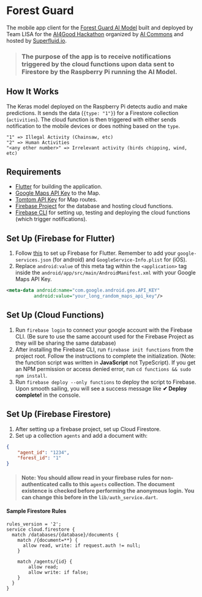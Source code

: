 # Forest Guard

The mobile app client for the [Forest Guard AI Model](https://github.com/LISA-Ghana/forest_guard_ai) built and deployed by Team LISA for the [AI4Good Hackathon](https://superfluid.io/ai-commons/) organized by [AI Commons](https://ai-commons.org/) and hosted by [Superfluid.io](https://superfluid.io/).

> ### The purpose of the app is to receive notifications triggered by the cloud functions upon data sent to Firestore by the Raspberry Pi running the AI Model.

## How It Works
The Keras model deployed on the Raspberry Pi detects audio and make predictions. It sends the data (`{type: "1"}`) for a Firestore collection (`activities`). The cloud function is then triggered with either sends notification to the mobile devices or does nothing based on the `type`.
```
"1" => Illegal Activity (Chainsaw, etc)
"2" => Human Activities
"<any other number>" => Irrelevant activity (birds chipping, wind, etc)
```

## Requirements
* [Flutter](https://flutter.dev) for building the application.
* [Google Maps API Key](https://cloud.google.com/maps-platform/) to the Map.
* [Tomtom API Key](https://developer.tomtom.com/routing-api) for Map routes.
* [Firebase Project](https://firebase.google.com) for the database and hosting cloud functions.
* [Firebase CLI](https://firebase.google.com/docs/functions/get-started) for setting up, testing and deploying the cloud functions (which trigger notifications).

## Set Up (Firebase for Flutter)
1. Follow [this](https://firebase.flutter.dev/docs/overview) to set up Firebase for Flutter. Remember to add your `google-services.json` (for android) and `GoogleService-Info.plist` for (iOS).
2. Replace `android:value` of this meta tag within the `<application>` tag inside the `android/app/src/main/AndroidManifest.xml` with your Google Maps API Key.
```xml
<meta-data android:name="com.google.android.geo.API_KEY" 
          android:value="your_long_random_maps_api_key"/>
```

## Set Up (Cloud Functions)
1. Run `firebase login` to connect your google account with the Firebase CLI. (Be sure to use the same account used for the Firebase Project as they will be sharing the same database)
2. After installing the Firebase CLI, run `firebase init functions` from the project root. Follow the instructions to complete the initialization. (Note: the function script was written in **JavaScript** not TypeScript).
If you get an NPM permission or access denied error, run `cd functions && sudo npm install`.
3. Run `firebase deploy --only functions` to deploy the script to Firebase. Upon smooth sailing, you will see a success message like **✔  Deploy complete!** in the console.

## Set Up (Firebase Firestore)
1. After setting up a firebase project, set up Cloud Firestore.
2. Set up a collection `agents` and add a document with:
```json
{
    "agent_id": "1234",
    "forest_id": "1"
}
```
> #### Note: You should allow read in your firebase rules for non-authenticated calls to this `agents` collection. The document existence is checked before performing the anonymous login. You can change this before in the `lib/auth_service.dart`.

#### Sample Firestore Rules
```
rules_version = '2';
service cloud.firestore {
  match /databases/{database}/documents {
    match /{document=**} {
      allow read, write: if request.auth != null;
    }
    
    match /agents/{id} {
    	allow read;
        allow write: if false;
    }
  }
}
``` 
